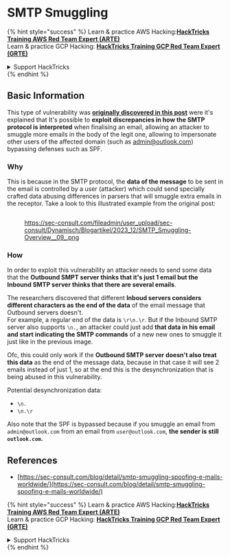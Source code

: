 # SMTP Smuggling

{% hint style="success" %}
Learn & practice AWS Hacking:<img src="../../.gitbook/assets/arte.png" alt="" data-size="line">[**HackTricks Training AWS Red Team Expert (ARTE)**](https://training.hacktricks.xyz/courses/arte)<img src="../../.gitbook/assets/arte.png" alt="" data-size="line">\
Learn & practice GCP Hacking: <img src="../../.gitbook/assets/grte.png" alt="" data-size="line">[**HackTricks Training GCP Red Team Expert (GRTE)**<img src="../../.gitbook/assets/grte.png" alt="" data-size="line">](https://training.hacktricks.xyz/courses/grte)

<details>

<summary>Support HackTricks</summary>

* Check the [**subscription plans**](https://github.com/sponsors/carlospolop)!
* **Join the** 💬 [**Discord group**](https://discord.gg/hRep4RUj7f) or the [**telegram group**](https://t.me/peass) or **follow** us on **Twitter** 🐦 [**@hacktricks\_live**](https://twitter.com/hacktricks\_live)**.**
* **Share hacking tricks by submitting PRs to the** [**HackTricks**](https://github.com/carlospolop/hacktricks) and [**HackTricks Cloud**](https://github.com/carlospolop/hacktricks-cloud) github repos.

</details>
{% endhint %}

## Basic Information

This type of vulnerability was [**originally discovered in this post**](https://sec-consult.com/blog/detail/smtp-smuggling-spoofing-e-mails-worldwide/) were it's explained that It's possible to **exploit discrepancies in how the SMTP protocol is interpreted** when finalising an email, allowing an attacker to smuggle more emails in the body of the legit one, allowing to impersonate other users of the affected domain (such as admin@outlook.com) bypassing defenses such as SPF.

### Why

This is because in the SMTP protocol, the **data of the message** to be sent in the email is controlled by a user (attacker) which could send specially crafted data abusing differences in parsers that will smuggle extra emails in the receptor. Take a look to this illustrated example from the original post:

<figure><img src="../../.gitbook/assets/image (8) (1) (1) (1) (1).png" alt=""><figcaption><p><a href="https://sec-consult.com/fileadmin/user_upload/sec-consult/Dynamisch/Blogartikel/2023_12/SMTP_Smuggling-Overview__09_.png">https://sec-consult.com/fileadmin/user_upload/sec-consult/Dynamisch/Blogartikel/2023_12/SMTP_Smuggling-Overview__09_.png</a></p></figcaption></figure>

### How

In order to exploit this vulnerability an attacker needs to send some data that the **Outbound SMPT server thinks that it's just 1 email but the Inbound SMTP server thinks that there are several emails**.

The researchers discovered that different **Inboud servers considers different characters as the end of the data** of the email message that Outbound servers doesn't.\
For example, a regular end of the data is `\r\n.\r`. But if the Inbound SMTP server also supports `\n.`, an attacker could just add **that data in his email and start indicating the SMTP commands** of a new new ones to smuggle it just like in the previous image.

Ofc, this could only work if the **Outbound SMTP server doesn't also treat this data** as the end of the message data, because in that case it will see 2 emails instead of just 1, so at the end this is the desynchronization that is being abused in this vulnerability.

Potential desynchronization data:

* `\n.`
* `\n.\r`

Also note that the SPF is bypassed because if you smuggle an email from `admin@outlook.com` from an email from `user@outlook.com`, **the sender is still `outlook.com`.**

## **References**

* [https://sec-consult.com/blog/detail/smtp-smuggling-spoofing-e-mails-worldwide/](https://sec-consult.com/blog/detail/smtp-smuggling-spoofing-e-mails-worldwide/)

{% hint style="success" %}
Learn & practice AWS Hacking:<img src="../../.gitbook/assets/arte.png" alt="" data-size="line">[**HackTricks Training AWS Red Team Expert (ARTE)**](https://training.hacktricks.xyz/courses/arte)<img src="../../.gitbook/assets/arte.png" alt="" data-size="line">\
Learn & practice GCP Hacking: <img src="../../.gitbook/assets/grte.png" alt="" data-size="line">[**HackTricks Training GCP Red Team Expert (GRTE)**<img src="../../.gitbook/assets/grte.png" alt="" data-size="line">](https://training.hacktricks.xyz/courses/grte)

<details>

<summary>Support HackTricks</summary>

* Check the [**subscription plans**](https://github.com/sponsors/carlospolop)!
* **Join the** 💬 [**Discord group**](https://discord.gg/hRep4RUj7f) or the [**telegram group**](https://t.me/peass) or **follow** us on **Twitter** 🐦 [**@hacktricks\_live**](https://twitter.com/hacktricks\_live)**.**
* **Share hacking tricks by submitting PRs to the** [**HackTricks**](https://github.com/carlospolop/hacktricks) and [**HackTricks Cloud**](https://github.com/carlospolop/hacktricks-cloud) github repos.

</details>
{% endhint %}

